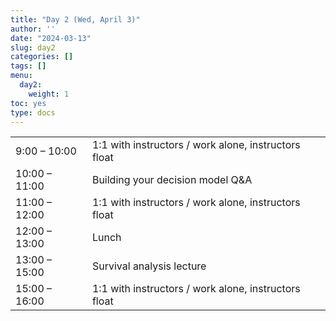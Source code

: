 ```yaml
---
title: "Day 2 (Wed, April 3)"
author: ''
date: "2024-03-13"
slug: day2
categories: []
tags: []
menu:
  day2:
    weight: 1
toc: yes
type: docs
---
```


|                            |            |
|---------------|:-----------------------------------------|
| 9:00 – 10:00  | 1:1 with instructors / work alone, instructors float  |
| 10:00 – 11:00 | Building your decision model Q&A | 
| 11:00 – 12:00 | 1:1 with instructors / work alone, instructors float |
| 12:00 – 13:00  | Lunch | 
| 13:00 – 15:00 | Survival analysis lecture |
| 15:00 – 16:00 | 1:1 with instructors / work alone, instructors float |

<!-- ## Live session recording: -->

<!-- [Zoom link](https://urldefense.com/v3/__https://umn.zoom.us/rec/share/8jx-9QDSN-OKINCyRKDQDBmk8l_TTpupr9W6k80qSogh1Dynb66-TdMSFd64UuKl.hTIcxzqmesP2mPxW__;!!D0zGoin7BXfl!-Q-siYB3O3odUjCkgJ6-SQe5xFSFXDF46p3nR_aLUlUDQHhIaVKmpVEwIJ3_MwI2uTYIsqlT76pC4KKQzg$) -->

<!-- [Part 1](https://umn.zoom.us/rec/share/ZJvL2tV2vmQeJarWijaSf5B2DU-VYaGocGQeW2Rkjhl1TJk9ZX5puYmf_70ucA-v.I2JgzJ6NHWAAzPib?startTime=1661778234000) -->

<!-- [Part 2](https://umn.zoom.us/rec/share/ZJvL2tV2vmQeJarWijaSf5B2DU-VYaGocGQeW2Rkjhl1TJk9ZX5puYmf_70ucA-v.I2JgzJ6NHWAAzPib?startTime=1661786212000) -->

<!-- # ```{r, echo=F} -->
<!-- # blogdown::shortcode("vimeo", "592848080") -->
<!-- # ``` -->

